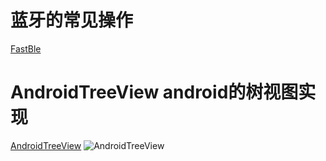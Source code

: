 # 蓝牙的常见操作
[FastBle](https://github.com/Jasonchenlijian/FastBle)

# AndroidTreeView android的树视图实现
[AndroidTreeView](https://github.com/bmelnychuk/AndroidTreeView)
![AndroidTreeView](https://github.com/zengyongsun/DemoTest/tree/master/img/AndroidTreeView.png)